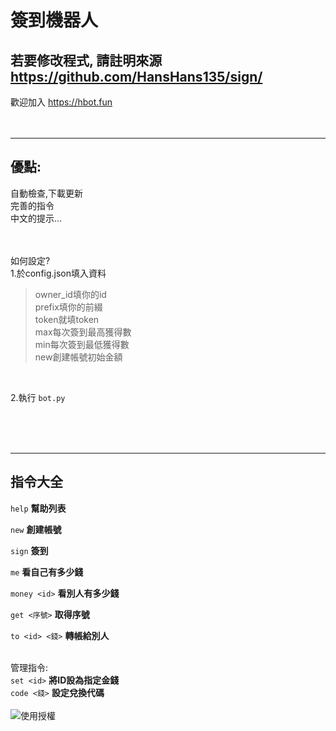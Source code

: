 # 簽到機器人
若要修改程式,  請註明來源 https://github.com/HansHans135/sign/
---
歡迎加入 https://hbot.fun  </br></br></br>

---
優點:
---
自動檢查,下載更新</br>完善的指令</br>中文的提示...</br></br></br>

如何設定?</br>
1.於config.json填入資料</br>
> owner_id填你的id</br>
> prefix填你的前綴</br>
> token就填token</br>
> max每次簽到最高獲得數</br>
> min每次簽到最低獲得數</br>
> new創建帳號初始金額
</br>

2.執行 `bot.py`

</br></br></br>

---
指令大全
---

`help`  __幫助列表__
</br>

`new` __創建帳號__
</br>

`sign` __簽到__
</br>

`me` __看自己有多少錢__
</br>

`money <id>` __看別人有多少錢__
</br>

`get <序號>` __取得序號__
</br>

`to <id> <錢>` __轉帳給別人__
</br></br>

管理指令:</br>
`set <id>` __將ID設為指定金錢__</br>
`code <錢>` __設定兌換代碼__
</br></br>
![使用授權](/)
